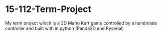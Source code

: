 # 15-112-Term-Project
My term project which is a 3D Mario Kart game controlled by a handmade controller and built with in python (Panda3D and Pyserial)

